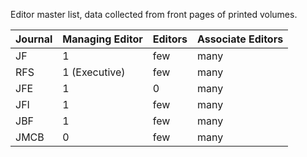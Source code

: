 Editor master list, data collected from front pages of printed volumes.

Journal | Managing Editor | Editors | Associate Editors
--------|-----------------|---------|------------------
JF      |    1            |   few   |       many
RFS     |    1 (Executive)|   few   |       many
JFE     |    1            |   0     |       many
JFI     |    1            |   few   |       many
JBF     |    1            |   few   |       many
JMCB    |     0           |   few   |       many
